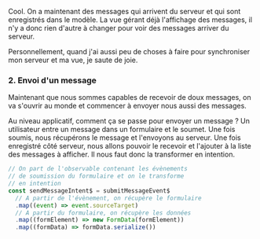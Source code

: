 Cool. On a maintenant des messages qui arrivent du serveur et qui sont enregistrés dans le modèle. La vue gérant déjà l'affichage des messages, il n'y a donc rien d'autre à changer pour voir des messages arriver du serveur.

Personnellement, quand j'ai aussi peu de choses à faire pour synchroniser mon serveur et ma vue, je saute de joie.

### 2. Envoi d'un message

Maintenant que nous sommes capables de recevoir de doux messages, on va s'ouvrir au monde et commencer à envoyer nous aussi des messages.

Au niveau applicatif, comment ça se passe pour envoyer un message&nbsp;? Un utilisateur entre un message dans un formulaire et le soumet. Une fois soumis, nous récupérons le message et l'envoyons au serveur. Une fois enregistré côté serveur, nous allons pouvoir le recevoir et l'ajouter à la liste des messages à afficher. Il nous faut donc la transformer en intention.

```js
// On part de l'observable contenant les évènements
// de soumission du formulaire et on le transforme
// en intention
const sendMessageIntent$ = submitMessageEvent$
  // A partir de l'évènement, on récupère le formulaire
  .map((event) => event.sourceTarget)
  // A partir du formulaire, on récupère les données
  .map((formElement) => new FormData(formElement))
  .map((formData) => formData.serialize())
```
